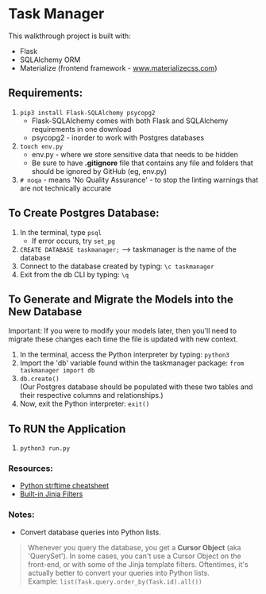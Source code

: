 # Task Manager

This walkthrough project is built with:     
* Flask
* SQLAlchemy ORM
* Materialize (frontend framework - www.materializecss.com)

## Requirements:
1. `pip3 install Flask-SQLAlchemy psycopg2`
    * Flask-SQLAlchemy comes with both Flask and SQLAlchemy requirements in one download
    * psycopg2 - inorder to work with Postgres databases
2. `touch env.py`
    * env.py - where we store sensitive data that needs to be hidden
    * Be sure to have **.gitignore** file that contains any file and folders that should be ignored by GitHub (eg, env.py)
3. `# noqa` - means 'No Quality Assurance' - to stop the linting warnings that are not technically accurate


## To Create Postgres Database:
1. In the terminal, type `psql`     
    * If error occurs, try `set_pg`
2. `CREATE DATABASE taskmanager;` --> taskmanager is the name of the database
3. Connect to the database created by typing: `\c taskmanager`  
4. Exit from the db CLI by typing: `\q`


## To Generate and Migrate the Models into the New Database
Important: If you were to modify your models later, then you'll need to migrate these changes each time the file is updated with new context.   
1. In the terminal, access the Python interpreter by typing: `python3`
2. Import the 'db' variable found within the taskmanager package: `from taskmanager import db`  
3. `db.create()`       
(Our Postgres database should be populated with these two tables and their respective columns and relationships.)
4. Now, exit the Python interpreter: `exit()`


## To RUN the Application
1. `python3 run.py`


### Resources:
* [Python strftime cheatsheet](https://strftime.org/)
* [Built-in Jinja Filters](https://jinja.palletsprojects.com/en/3.0.x/templates/#builtin-filters)

### Notes:  
* Convert database queries into Python lists.   
> Whenever you query the database, you get a **Cursor Object** (aka 'QuerySet').
In some cases, you can't use a Cursor Object on the front-end, or with some of the Jinja template filters.
Oftentimes, it's actually better to convert your queries into Python lists.     
> Example: `list(Task.query.order_by(Task.id).all())`